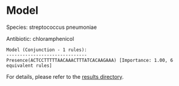 
# Model

Species: streptococcus pneumoniae

Antibiotic: chloramphenicol

```
Model (Conjunction - 1 rules):
------------------------------
Presence(ACTCCTTTTTAACAAACTTTATCACAAGAAA) [Importance: 1.00, 6 equivalent rules]

```

For details, please refer to the [results directory](../../../../../results/scm_b/streptococcus+pneumoniae/chloramphenicol/repeat_8/).

